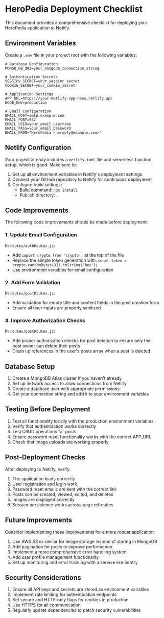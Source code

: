 # HeroPedia Deployment Checklist

This document provides a comprehensive checklist for deploying your HeroPedia application to Netlify.

## Environment Variables

Create a `.env` file in your project root with the following variables:

```
# Database Configuration
MONGO_DB_URI=your_mongodb_connection_string

# Authentication Secrets
SESSION_SECRET=your_session_secret
COOKIE_SECRET=your_cookie_secret

# Application Settings
APP_URL=https://your-netlify-app-name.netlify.app
NODE_ENV=production

# Email Configuration
EMAIL_HOST=smtp.example.com
EMAIL_PORT=587
EMAIL_USER=your_email_username
EMAIL_PASS=your_email_password
EMAIL_FROM="HeroPedia <noreply@example.com>"
```

## Netlify Configuration

Your project already includes a `netlify.toml` file and serverless function setup, which is good. Make sure to:

1. Set up all environment variables in Netlify's deployment settings
2. Connect your GitHub repository to Netlify for continuous deployment
3. Configure build settings:
   - Build command: `npm install`
   - Publish directory: `.`

## Code Improvements

The following code improvements should be made before deployment:

### 1. Update Email Configuration

In `routes/authRoutes.js`:
- Add `import crypto from 'crypto';` at the top of the file
- Replace the simple token generation with: `const token = crypto.randomBytes(32).toString('hex');`
- Use environment variables for email configuration

### 2. Add Form Validation

In `routes/postRoutes.js`:
- Add validation for empty title and content fields in the post creation form
- Ensure all user inputs are properly sanitized

### 3. Improve Authorization Checks

In `routes/postRoutes.js`:
- Add proper authorization checks for post deletion to ensure only the post owner can delete their posts
- Clean up references in the user's posts array when a post is deleted

## Database Setup

1. Create a MongoDB Atlas cluster if you haven't already
2. Set up network access to allow connections from Netlify
3. Create a database user with appropriate permissions
4. Get your connection string and add it to your environment variables

## Testing Before Deployment

1. Test all functionality locally with the production environment variables
2. Verify that authentication works correctly
3. Test CRUD operations for posts
4. Ensure password reset functionality works with the correct APP_URL
5. Check that image uploads are working properly

## Post-Deployment Checks

After deploying to Netlify, verify:

1. The application loads correctly
2. User registration and login work
3. Password reset emails are sent with the correct link
4. Posts can be created, viewed, edited, and deleted
5. Images are displayed correctly
6. Session persistence works across page refreshes

## Future Improvements

Consider implementing these improvements for a more robust application:

1. Use AWS S3 or similar for image storage instead of storing in MongoDB
2. Add pagination for posts to improve performance
3. Implement a more comprehensive error handling system
4. Add user profile management functionality
5. Set up monitoring and error tracking with a service like Sentry

## Security Considerations

1. Ensure all API keys and secrets are stored as environment variables
2. Implement rate limiting for authentication endpoints
3. Set secure and HTTP-only flags for cookies in production
4. Use HTTPS for all communication
5. Regularly update dependencies to patch security vulnerabilities
